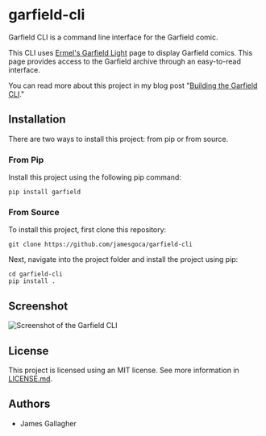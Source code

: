 # garfield-cli

Garfield CLI is a command line interface for the Garfield comic.

This CLI uses [Ermel's Garfield Light](https://ermel.org/garfield.php) page to display Garfield comics. This page provides access to the Garfield archive through an easy-to-read interface.

You can read more about this project in my blog post "[Building the Garfield CLI](https://jamesg.app/2020/07/18/building-the-garfield-cli.html)."

## Installation

There are two ways to install this project: from pip or from source.

### From Pip

Install this project using the following pip command:

```pip install garfield```

### From Source

To install this project, first clone this repository:

```git clone https://github.com/jamesgoca/garfield-cli```

Next, navigate into the project folder and install the project using pip:

```
cd garfield-cli
pip install .
```

## Screenshot

![Screenshot of the Garfield CLI](https://github.com/jamesgoca/garfield-cli/blob/master/screenshot.png?raw=true)

## License

This project is licensed using an MIT license. See more information in [LICENSE.md](https://github.com/jamesgoca/garfield-cli/blob/master/LICENSE.md).

## Authors

- James Gallagher
